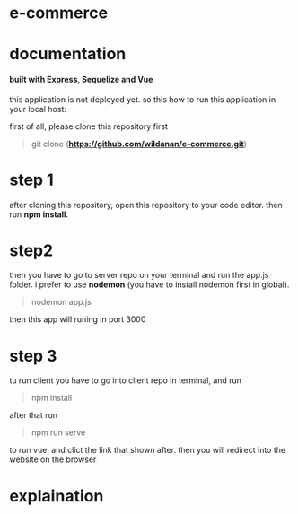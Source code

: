 # e-commerce
# documentation

#### built with Express, Sequelize and Vue

this application is not deployed yet. so this how to run this application in your local host:

first of all, please clone this repository first

> git clone (**https://github.com/wildanan/e-commerce.git**)

# step 1
after cloning this repository, open this repository to your code editor. then run **npm install**.

# step2
then you have to go to server repo on your terminal and run the app.js folder. i prefer to use **nodemon** (you have to install nodemon first in global). 
> nodemon app.js

then this app will runing in port 3000

# step 3
tu run client you have to go into client repo in terminal, and run 

> npm install 

after that run

> npm run serve

to run vue. and clict the link that shown after. then you will redirect into the website on the browser 

# explaination

